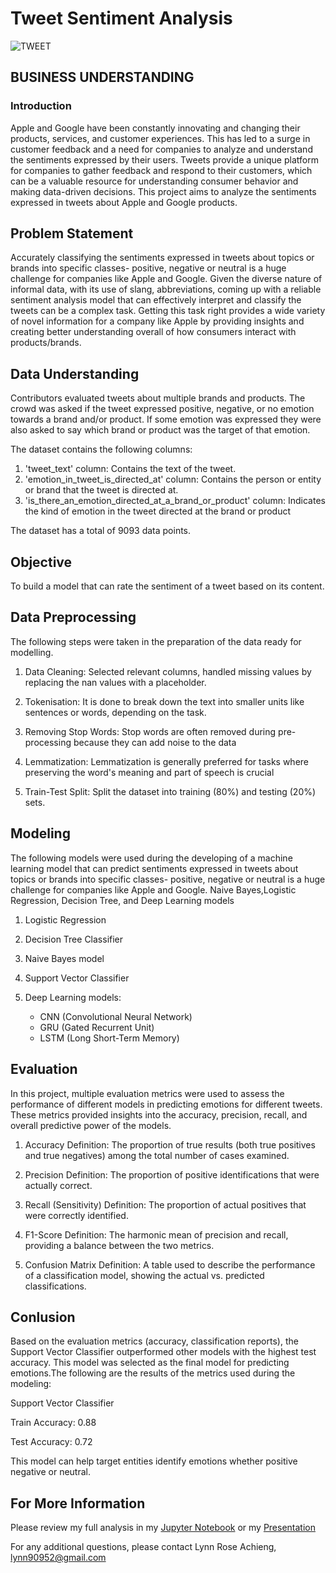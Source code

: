 # Tweet Sentiment Analysis

![TWEET](https://github.com/Lynn-rose/phase-3-project/blob/main/images/WhatsApp%20Image%202024-06-06%20at%209.42.13%20AM.jpeg)

## BUSINESS UNDERSTANDING
### Introduction
Apple and Google have been constantly innovating and changing their products, services, and customer experiences. This has led to a surge in customer feedback and a need for companies to analyze and understand the sentiments expressed by their users. Tweets provide a unique platform for companies to gather feedback and respond to their customers, which can be a valuable resource for understanding consumer behavior and making data-driven decisions. This project aims to analyze the sentiments expressed in tweets about Apple and Google products.


## Problem Statement
Accurately classifying the sentiments expressed in tweets about topics or brands into specific classes- positive, negative or neutral is a huge challenge for companies like Apple and Google. Given the diverse nature of informal data, with its use of slang, abbreviations, coming up with a reliable sentiment analysis model that can effectively interpret and classify the tweets can be a complex task. Getting this task right provides a wide variety of novel information for a company like Apple by providing insights and creating better understanding overall of how consumers interact with products/brands.


## Data Understanding
Contributors evaluated tweets about multiple brands and products. The crowd was asked if the tweet expressed positive, negative, or no emotion towards a brand and/or product. If some emotion was expressed they were also asked to say which brand or product was the target of that emotion.

The dataset contains the following columns:

1. 'tweet_text' column: Contains the text of the tweet.
2. 'emotion_in_tweet_is_directed_at' column: Contains the person or entity or brand that the tweet is directed at.
3. 'is_there_an_emotion_directed_at_a_brand_or_product' column: Indicates the kind of emotion in the tweet directed at the brand or product

The dataset has a total of 9093 data points.


## Objective
To build a model that can rate the sentiment of a tweet based on its content.


## Data Preprocessing
The following steps were taken in the preparation of the data ready for modelling.

1. Data Cleaning: Selected relevant columns, handled missing values by replacing the nan values with a placeholder.

2. Tokenisation: It is done to break down the text into smaller units like sentences or words, depending on the task.

3. Removing Stop Words: Stop words are often removed during pre-processing because they can add noise to the data

4. Lemmatization: Lemmatization is generally preferred for tasks where preserving the word's meaning and part of speech is crucial

5. Train-Test Split: Split the dataset into training (80%) and testing (20%) sets.



## Modeling
The following models were used during the developing of a machine learning model that can predict sentiments expressed in tweets about topics or brands into specific classes- positive, negative or neutral is a huge challenge for companies like Apple and Google. Naive Bayes,Logistic Regression, Decision Tree, and Deep Learning models

1. Logistic Regression
2. Decision Tree Classifier
3. Naive Bayes model
4. Support Vector Classifier
5. Deep Learning models:

    * CNN (Convolutional Neural Network)
    * GRU (Gated Recurrent Unit)
    * LSTM (Long Short-Term Memory)


## Evaluation
In this project, multiple evaluation metrics were used to assess the performance of different models in predicting emotions for different tweets. These metrics provided insights into the accuracy, precision, recall, and overall predictive power of the models.

1. Accuracy Definition: The proportion of true results (both true positives and true negatives) among the total number of cases examined.

2. Precision Definition: The proportion of positive identifications that were actually correct.

3. Recall (Sensitivity) Definition: The proportion of actual positives that were correctly identified.

4. F1-Score Definition: The harmonic mean of precision and recall, providing a balance between the two metrics.

5. Confusion Matrix Definition: A table used to describe the performance of a classification model, showing the actual vs. predicted classifications.


## Conlusion
Based on the evaluation metrics (accuracy, classification reports), the Support Vector Classifier outperformed other models with the highest test accuracy. This model was selected as the final model for predicting emotions.The following are the results of the metrics used during the modeling:

Support Vector Classifier

Train Accuracy: 0.88

Test Accuracy: 0.72

This model can help target entities identify emotions whether positive negative or neutral.


 ## For More Information  
Please review my full analysis in my [Jupyter Notebook](https://github.com/Lynn-rose/NLP---project/blob/main/index.ipynb) or my [Presentation](https://github.com/Lynn-rose/phase-3-project/blob/main/Predicting%20H1N1%20Vaccine%20Uptake.pdf)

For any additional questions, please contact Lynn Rose Achieng, lynn90952@gmail.com

```python

```
